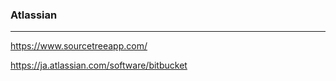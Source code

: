 ### Atlassian
---

https://www.sourcetreeapp.com/

https://ja.atlassian.com/software/bitbucket

```
```

